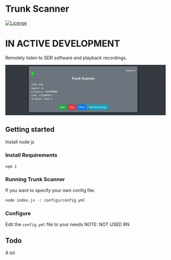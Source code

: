 # Trunk Scanner

[![License](https://img.shields.io/badge/License-GPLv3-blue?style=for-the-badge)](https://www.gnu.org/licenses/gpl-3.0)

# IN ACTIVE DEVELOPMENT

Remotely listen to SDR software and playback recordings.

![main pic](./images/main.png)

## Getting started

Install node js

### Install Requirements

`npm i`

### Running Trunk Scanner

If you want to specify your own config file:
```bash
node index.js -c configs/config.yml
```

### Configure

Edit the `config.yml` file to your needs NOTE: NOT USED RN

## Todo

A lot